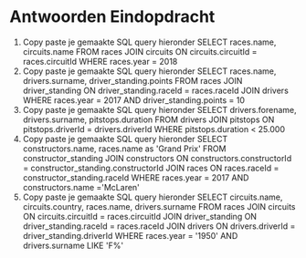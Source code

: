 # Antwoorden Eindopdracht

1. Copy paste je gemaakte SQL query hieronder
   SELECT races.name, circuits.name FROM races JOIN circuits ON circuits.circuitId = races.circuitId WHERE races.year = 2018
2. Copy paste je gemaakte SQL query hieronder
    SELECT races.name, drivers.surname, driver_standing.points FROM races JOIN driver_standing ON driver_standing.raceId = races.raceId JOIN drivers WHERE races.year = 2017 AND driver_standing.points = 10
3. Copy paste je gemaakte SQL query hieronder
   SELECT drivers.forename, drivers.surname, pitstops.duration FROM drivers JOIN pitstops ON pitstops.driverId = drivers.driverId WHERE pitstops.duration < 25.000 
4. Copy paste je gemaakte SQL query hieronder
   SELECT constructors.name, races.name as 'Grand Prix' FROM constructor_standing JOIN constructors ON constructors.constructorId = constructor_standing.constructorId JOIN races ON races.raceId = constructor_standing.raceId WHERE races.year = 2017 AND constructors.name ='McLaren'
5. Copy paste je gemaakte SQL query hieronder
   SELECT circuits.name, circuits.country, races.name, drivers.surname FROM races JOIN    circuits ON circuits.circuitId = races.circuitId JOIN driver_standing ON   driver_standing.raceId = races.raceId JOIN drivers ON drivers.driverId =  driver_standing.driverId WHERE races.year = '1950' AND drivers.surname LIKE 'F%'
